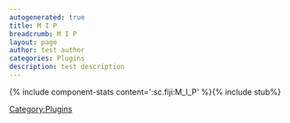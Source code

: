 ```yaml
---
autogenerated: true
title: M I P
breadcrumb: M I P
layout: page
author: test author
categories: Plugins
description: test description
---
```


{% include component-stats content=':sc.fiji:M\_I\_P' %}{% include stub%}


[Category:Plugins](Category_Plugins "wikilink")
